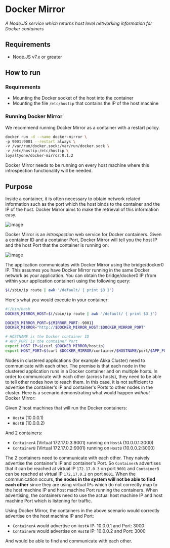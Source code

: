 # Docker Mirror #

_A Node.JS service which returns host level networking information for
Docker containers_


## Requirements ##

- Node.JS v7.x or greater

## How to run ##

### Requirements ###

- Mounting the Docker socket of the host into the container
- Mounting the file `/etc/hostip` that contains the IP of the host
  machine

### Running Docker Mirror ###

We recommend running Docker Mirror as a container with a restart policy.

```bash
docker run -d --name docker-mirror \
-p 9001:9001 --restart always \
-v /var/run/docker.sock:/var/run/docker.sock \
-v /etc/hostip:/etc/hostip \
loyaltyone/docker-mirror:0.1.2
```

Docker Mirror needs to be running on every host machine where this
introspection functionality will be needed.

## Purpose ##

Inside a container, it is often necessary to obtain network related
information such as the port which the host binds to the container and
the IP of the host. Docker Mirror aims to make the retrieval of this
information easy.

![image](https://user-images.githubusercontent.com/14280155/32448019-bf29e37e-c2db-11e7-9460-d13ccce89187.png)

Docker Mirror is an _introspection_ web service for Docker containers.
Given a container ID and a container Port, Docker Mirror will tell you
the host IP and the host Port that the container is running on.

![image](https://user-images.githubusercontent.com/14280155/32453019-2d684936-c2e9-11e7-8fb4-2acee2149499.png)

The application communicates with Docker Mirror using the bridge/docker0
IP. This assumes you have Docker Mirror running in the same Docker
network as your application. You can obtain the bridge/docker0 IP (from
within your application container) using the following query:
```bash
$(/sbin/ip route | awk '/default/ { print $3 }')
```

Here's what you would execute in your container:
```bash
#!/bin/bash
DOCKER_MIRROR_HOST=$(/sbin/ip route | awk '/default/ { print $3 }')

DOCKER_MIRROR_PORT=${MIRROR_PORT:-9001}
DOCKER_MIRROR="http://$DOCKER_MIRROR_HOST:$DOCKER_MIRROR_PORT"

# HOSTNAME is the Docker container ID
# APP_PORT is the container Port
export HOST_IP=$(curl $DOCKER_MIRROR/hostip)
export HOST_PORT=$(curl $DOCKER_MIRROR/container/$HOSTNAME/port/$APP_PORT)
```

Nodes in clustered applications (for example Akka Cluster) need to
communicate with each other. The premise is that each node in the
clustered application runs in a Docker container and on multiple hosts.
In order to communicate with each other (across hosts), they need to be
able to tell other nodes how to reach them. In this case, it is not
sufficient to advertise the container's IP and container's Ports to
other nodes in the cluster. Here is a scenario demonstrating what would
happen _without_ Docker Mirror:

Given 2 host machines that will run the Docker containers:
- `HostA` (10.0.0.1)
- `HostB` (10.0.0.2)

And 2 containers:
- `ContainerA` (Virtual 172.17.0.3:9001) running on `HostA`
(10.0.0.1:3000)
- `ContainerB` (Virtual 172.17.0.2:9001) running on `HostB`
(10.0.0.2:3000)

The 2 containers need to communicate with each other. They naively
advertise the container's IP and container's Port. So `ContainerA`
advertises that it can be reached at virtual IP `172.17.0.3` on port
`9001` and `ContainerB` can be reached at virtual IP `172.17.0.2` on
port `9001`. When the communication occurs, **the nodes in the system
will not be able to find each other** since they are using virtual IPs
which do not correctly map to the host machine IP and host machine Port
running the containers. When advertising, the containers need to use the
actual host machine IP and host machine Port which is listening for
traffic.

Using Docker Mirror, the containers in the above scenario would
correctly advertise on the host machine IP and Port:
- `ContainerA` would advertise on `HostA` IP: 10.0.0.1 and Port: 3000
- `ContainerB` would advertise on `HostB` IP: 10.0.0.2 and Port: 3000

And would be able to find and communicate with each other.

